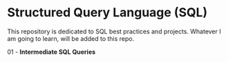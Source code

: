# Structured Query Language (SQL)

This repository is dedicated to SQL best practices and projects. Whatever I am going to learn, will be added to this repo.

01 - **Intermediate SQL Queries**
